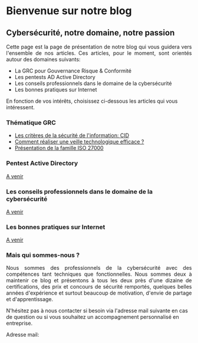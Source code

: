 # **Bienvenue sur notre blog** 

## **Cybersécurité, notre domaine, notre passion**

<p align="justify">
Cette page est la page de présentation de notre blog qui vous guidera vers l'ensemble de nos articles. Ces articles, pour le moment, sont orientés autour des domaines suivants:

- La GRC pour Gouvernance Risque & Conformité
- Les pentests AD Active Directory
- Les conseils professionnels dans le domaine de la cybersécurité
- Les bonnes pratiques sur Internet

En fonction de vos intérêts, choisissez ci-dessous les articles qui vous intéressent.
</p>

### Thématique GRC

- [Les critères de la sécurité de l'information: CID](https://cyberlinks7.github.io/cyber-links/1st_article)
- [Comment réaliser une veille technologique efficace ?](https://cyberlinks7.github.io/cyber-links/2nd_article)
- [Présentation de la famille ISO 27000](https://cyberlinks7.github.io/cyber-links/3rd_article)

### Pentest Active Directory

[A venir]()

### Les conseils professionnels dans le domaine de la cybersécurité

[A venir]()

### Les bonnes pratiques sur Internet

[A venir]()

### Mais qui sommes-nous ?

<p align="justify">
Nous sommes des professionnels de la cybersécurité avec des compétences tant techniques que fonctionnelles. Nous sommes deux à maintenir ce blog et présentons à tous les deux près d'une dizaine de certifications, des prix et concours de sécurité remportés, quelques belles années d'expérience et surtout beaucoup de motivation, d'envie de partage et d'apprentissage.
</p>

N'hésitez pas à nous contacter si besoin via l'adresse mail suivante en cas de question ou si vous souhaitez un accompagnement personnalisé en entreprise.

Adresse mail:


